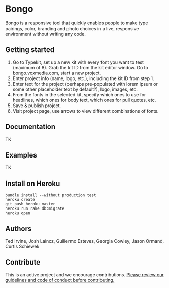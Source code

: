 # Bongo

Bongo is a responsive tool that quickly enables people to make type pairings, color, branding and photo choices in a live, responsive environment without writing any code.

## Getting started


1.  Go to Typekit, set up a new kit with every font you want to test (maximum of 8). Grab the kit ID from the kit editor window.
Go to bongo.voxmedia.com, start a new project.
2.  Enter project info (name, logo, etc.), including the kit ID from step 1.
3.  Enter text for the project (perhaps pre-populated with lorem ipsum or some other placeholder text by default?), logo, images, etc.
4.  From the fonts in the selected kit, specify which ones to use for headlines, which ones for body text, which ones for pull quotes, etc.
5.  Save & publish project.
6.  Visit project page, use arrows to view different combinations of fonts.

## Documentation

TK

## Examples

TK

## Install on Heroku

```
bundle install --without production test
heroku create
git push heroku master
heroku run rake db:migrate
heroku open
```

## Authors

Ted Irvine, Josh Laincz, Guillermo Esteves, Georgia Cowley, Jason Ormand, Curtis Schiewek

## Contribute

This is an active project and we encourage contributions. [Please review our guidelines and code of conduct before contributing.](https://github.com/voxmedia/open-source-contribution-guidelines)
